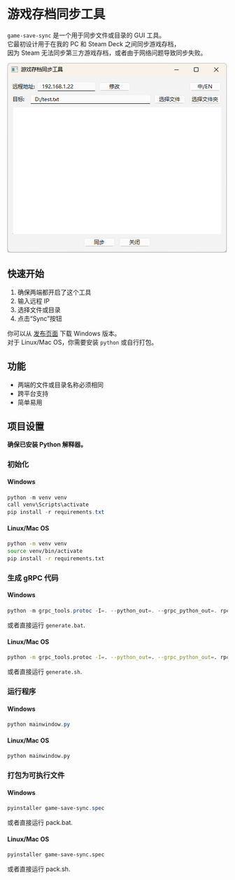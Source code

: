# 游戏存档同步工具

`game-save-sync` 是一个用于同步文件或目录的 GUI 工具。  
它最初设计用于在我的 PC 和 Steam Deck 之间同步游戏存档，  
因为 Steam 无法同步第三方游戏存档，或者由于网络问题导致同步失败。

![使用截图](window_zh_CN.png "使用截图")

## 快速开始
1. 确保两端都开启了这个工具
2. 输入远程 IP
3. 选择文件或目录
4. 点击“Sync”按钮

你可以从 [发布页面](#) 下载 Windows 版本。  
对于 Linux/Mac OS，你需要安装 `python` 或自行打包。

## 功能
- 两端的文件或目录名称必须相同
- 跨平台支持
- 简单易用

## 项目设置

**确保已安装 Python 解释器。**

### 初始化

#### Windows
```powershell
python -m venv venv
call venv\Scripts\activate
pip install -r requirements.txt
```

#### Linux/Mac OS
```bash
python -m venv venv
source venv/bin/activate
pip install -r requirements.txt
```

### 生成 gRPC 代码

#### Windows
```powershell
python -m grpc_tools.protoc -I=. --python_out=. --grpc_python_out=. rpc_service.proto  
```
或者直接运行 `generate.bat`.

#### Linux/Mac OS
```bash
python -m grpc_tools.protoc -I=. --python_out=. --grpc_python_out=. rpc_service.proto  
```
或者直接运行 `generate.sh`.

### 运行程序
#### Windows
```powershell
python mainwindow.py
```

#### Linux/Mac OS
```bash
python mainwindow.py
```

### 打包为可执行文件
#### Windows
```powershell
pyinstaller game-save-sync.spec
```
或者直接运行 pack.bat.

#### Linux/Mac OS
```bash
pyinstaller game-save-sync.spec
```
或者直接运行 pack.sh.